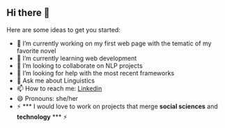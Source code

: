 ## Hi there 👋

Here are some ideas to get you started:

- 🔭 I’m currently working on my first web page with the tematic of my favorite novel
- 🌱 I’m currently learning web development
- 👯 I’m looking to collaborate on NLP projects
- 🤔 I’m looking for help with the most recent frameworks
- 💬 Ask me about Linguistics
- 📫 How to reach me: [Linkedin](www.linkedin.com/in/nelly-berenice-delgado-angeles-91940720b)
- 😄 Pronouns: she/her
- ⚡ *** I would love to work on projects that merge **social sciences** and **technology** *** ⚡
